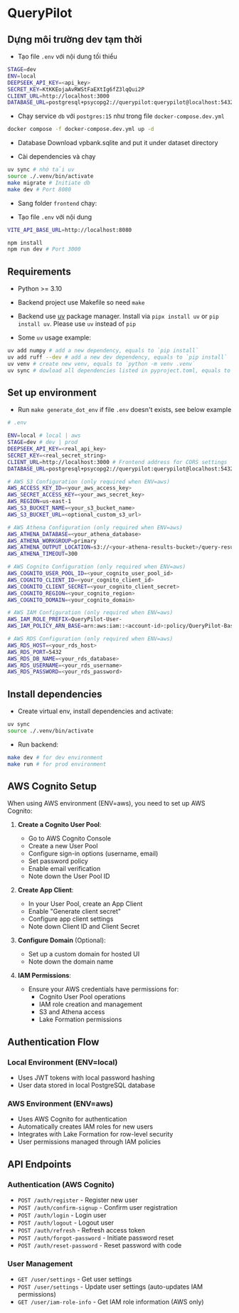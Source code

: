 # QueryPilot

## Dựng môi trường dev tạm thời

- Tạo file `.env` với nội dung tối thiểu

```bash
STAGE=dev
ENV=local
DEEPSEEK_API_KEY=<api_key>
SECRET_KEY=KtKKEojaAvRWStFaEXtIg6fZ3lqQui2P
CLIENT_URL=http://localhost:3000
DATABASE_URL=postgresql+psycopg2://querypilot:querypilot@localhost:5432/querypilot
```

- Chạy service `db` với `postgres:15` như trong file `docker-compose.dev.yml`

```bash
docker compose -f docker-compose.dev.yml up -d
```

- Database
Download vpbank.sqlite and put it under dataset directory

- Cài dependencies và chạy

```bash
uv sync # nhớ tải uv
source ./.venv/bin/activate
make migrate # Initiate db
make dev # Port 8080
```

- Sang folder `frontend` chạy:

- Tạo file `.env` với nội dung

```bash
VITE_API_BASE_URL=http://localhost:8080
```

```bash
npm install
npm run dev # Port 3000
```

## Requirements

- Python >= 3.10
- Backend project use Makefile so need `make`
- Backend use [uv](https://docs.astral.sh/uv/) package manager. Install via `pipx install uv` or `pip install uv`. Please use `uv` instead of `pip`

- Some `uv` usage example:

```bash
uv add numpy # add a new dependency, equals to `pip install`
uv add ruff --dev # add a new dev dependency, equals to `pip install`
uv venv # create new venv, equals to `python -m venv .venv`
uv sync # dowload all dependencies listed in pyproject.toml, equals to `pip install -r requirements`
```

## Set up environment

- Run `make generate_dot_env` if file `.env` doesn't exists, see below example

```bash
# .env

ENV=local # local | aws
STAGE=dev # dev | prod
DEEPSEEK_API_KEY=<real_api_key>
SECRET_KEY=<real_secret_string>
CLIENT_URL=http://localhost:3000 # Frontend address for CORS settings
DATABASE_URL=postgresql+psycopg2://querypilot:querypilot@localhost:5432/querypilot # Recommend run postgreSQL locally using `docker-compose.yml`, run before backend

# AWS S3 Configuration (only required when ENV=aws)
AWS_ACCESS_KEY_ID=<your_aws_access_key>
AWS_SECRET_ACCESS_KEY=<your_aws_secret_key>
AWS_REGION=us-east-1
AWS_S3_BUCKET_NAME=<your_s3_bucket_name>
AWS_S3_BUCKET_URL=<optional_custom_s3_url>

# AWS Athena Configuration (only required when ENV=aws)
AWS_ATHENA_DATABASE=<your_athena_database>
AWS_ATHENA_WORKGROUP=primary
AWS_ATHENA_OUTPUT_LOCATION=s3://<your-athena-results-bucket>/query-results/
AWS_ATHENA_TIMEOUT=300

# AWS Cognito Configuration (only required when ENV=aws)
AWS_COGNITO_USER_POOL_ID=<your_cognito_user_pool_id>
AWS_COGNITO_CLIENT_ID=<your_cognito_client_id>
AWS_COGNITO_CLIENT_SECRET=<your_cognito_client_secret>
AWS_COGNITO_REGION=<your_cognito_region>
AWS_COGNITO_DOMAIN=<your_cognito_domain>

# AWS IAM Configuration (only required when ENV=aws)
AWS_IAM_ROLE_PREFIX=QueryPilot-User-
AWS_IAM_POLICY_ARN_BASE=arn:aws:iam::<account-id>:policy/QueryPilot-Base-Policy

# AWS RDS Configuration (only required when ENV=aws)
AWS_RDS_HOST=<your_rds_host>
AWS_RDS_PORT=5432
AWS_RDS_DB_NAME=<your_rds_database>
AWS_RDS_USERNAME=<your_rds_username>
AWS_RDS_PASSWORD=<your_rds_password>
```

## Install dependencies

- Create virtual env, install dependencies and activate:

```bash
uv sync
source ./.venv/bin/activate
```

- Run backend:

```bash
make dev # for dev environment
make run # for prod environment
```

## AWS Cognito Setup

When using AWS environment (ENV=aws), you need to set up AWS Cognito:

1. **Create a Cognito User Pool**:

   - Go to AWS Cognito Console
   - Create a new User Pool
   - Configure sign-in options (username, email)
   - Set password policy
   - Enable email verification
   - Note down the User Pool ID

2. **Create App Client**:

   - In your User Pool, create an App Client
   - Enable "Generate client secret"
   - Configure app client settings
   - Note down Client ID and Client Secret

3. **Configure Domain** (Optional):

   - Set up a custom domain for hosted UI
   - Note down the domain name

4. **IAM Permissions**:
   - Ensure your AWS credentials have permissions for:
     - Cognito User Pool operations
     - IAM role creation and management
     - S3 and Athena access
     - Lake Formation permissions

## Authentication Flow

### Local Environment (ENV=local)

- Uses JWT tokens with local password hashing
- User data stored in local PostgreSQL database

### AWS Environment (ENV=aws)

- Uses AWS Cognito for authentication
- Automatically creates IAM roles for new users
- Integrates with Lake Formation for row-level security
- User permissions managed through IAM policies

## API Endpoints

### Authentication (AWS Cognito)

- `POST /auth/register` - Register new user
- `POST /auth/confirm-signup` - Confirm user registration
- `POST /auth/login` - Login user
- `POST /auth/logout` - Logout user
- `POST /auth/refresh` - Refresh access token
- `POST /auth/forgot-password` - Initiate password reset
- `POST /auth/reset-password` - Reset password with code

### User Management

- `GET /user/settings` - Get user settings
- `POST /user/settings` - Update user settings (auto-updates IAM permissions)
- `GET /user/iam-role-info` - Get IAM role information (AWS only)
